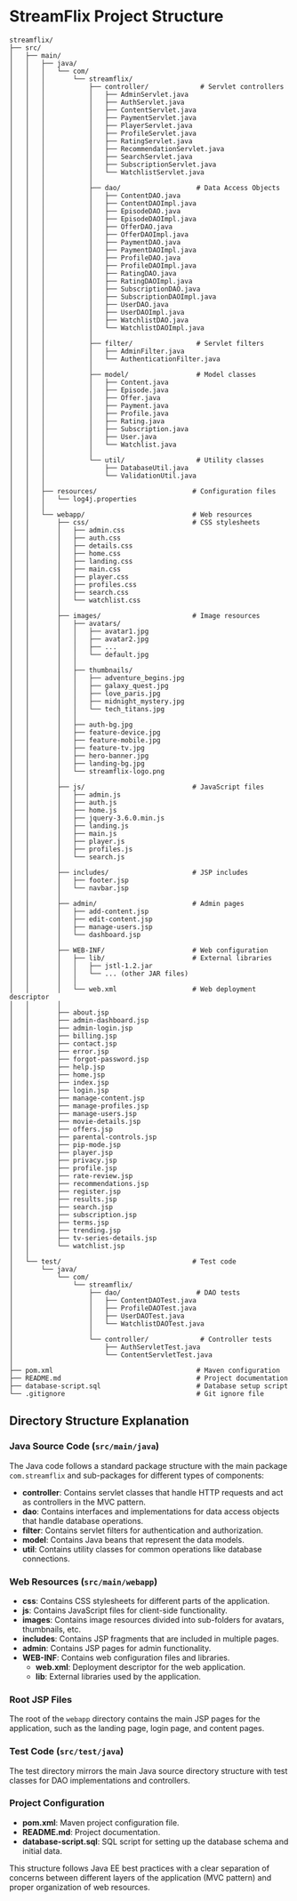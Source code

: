 # StreamFlix Project Structure

```
streamflix/
├── src/
│   ├── main/
│   │   ├── java/
│   │   │   └── com/
│   │   │       └── streamflix/
│   │   │           ├── controller/             # Servlet controllers
│   │   │           │   ├── AdminServlet.java
│   │   │           │   ├── AuthServlet.java
│   │   │           │   ├── ContentServlet.java
│   │   │           │   ├── PaymentServlet.java
│   │   │           │   ├── PlayerServlet.java
│   │   │           │   ├── ProfileServlet.java
│   │   │           │   ├── RatingServlet.java
│   │   │           │   ├── RecommendationServlet.java
│   │   │           │   ├── SearchServlet.java
│   │   │           │   ├── SubscriptionServlet.java
│   │   │           │   └── WatchlistServlet.java
│   │   │           │
│   │   │           ├── dao/                   # Data Access Objects
│   │   │           │   ├── ContentDAO.java
│   │   │           │   ├── ContentDAOImpl.java
│   │   │           │   ├── EpisodeDAO.java
│   │   │           │   ├── EpisodeDAOImpl.java
│   │   │           │   ├── OfferDAO.java
│   │   │           │   ├── OfferDAOImpl.java
│   │   │           │   ├── PaymentDAO.java
│   │   │           │   ├── PaymentDAOImpl.java
│   │   │           │   ├── ProfileDAO.java
│   │   │           │   ├── ProfileDAOImpl.java
│   │   │           │   ├── RatingDAO.java
│   │   │           │   ├── RatingDAOImpl.java
│   │   │           │   ├── SubscriptionDAO.java
│   │   │           │   ├── SubscriptionDAOImpl.java
│   │   │           │   ├── UserDAO.java
│   │   │           │   ├── UserDAOImpl.java
│   │   │           │   ├── WatchlistDAO.java
│   │   │           │   └── WatchlistDAOImpl.java
│   │   │           │
│   │   │           ├── filter/                # Servlet filters
│   │   │           │   ├── AdminFilter.java
│   │   │           │   └── AuthenticationFilter.java
│   │   │           │
│   │   │           ├── model/                 # Model classes
│   │   │           │   ├── Content.java
│   │   │           │   ├── Episode.java
│   │   │           │   ├── Offer.java
│   │   │           │   ├── Payment.java
│   │   │           │   ├── Profile.java
│   │   │           │   ├── Rating.java
│   │   │           │   ├── Subscription.java
│   │   │           │   ├── User.java
│   │   │           │   └── Watchlist.java
│   │   │           │
│   │   │           └── util/                  # Utility classes
│   │   │               ├── DatabaseUtil.java
│   │   │               └── ValidationUtil.java
│   │   │
│   │   ├── resources/                        # Configuration files
│   │   │   └── log4j.properties
│   │   │
│   │   └── webapp/                           # Web resources
│   │       ├── css/                          # CSS stylesheets
│   │       │   ├── admin.css
│   │       │   ├── auth.css
│   │       │   ├── details.css
│   │       │   ├── home.css
│   │       │   ├── landing.css
│   │       │   ├── main.css
│   │       │   ├── player.css
│   │       │   ├── profiles.css
│   │       │   ├── search.css
│   │       │   └── watchlist.css
│   │       │
│   │       ├── images/                       # Image resources
│   │       │   ├── avatars/
│   │       │   │   ├── avatar1.jpg
│   │       │   │   ├── avatar2.jpg
│   │       │   │   ├── ...
│   │       │   │   └── default.jpg
│   │       │   │
│   │       │   ├── thumbnails/
│   │       │   │   ├── adventure_begins.jpg
│   │       │   │   ├── galaxy_quest.jpg
│   │       │   │   ├── love_paris.jpg
│   │       │   │   ├── midnight_mystery.jpg
│   │       │   │   └── tech_titans.jpg
│   │       │   │
│   │       │   ├── auth-bg.jpg
│   │       │   ├── feature-device.jpg
│   │       │   ├── feature-mobile.jpg
│   │       │   ├── feature-tv.jpg
│   │       │   ├── hero-banner.jpg
│   │       │   ├── landing-bg.jpg
│   │       │   └── streamflix-logo.png
│   │       │
│   │       ├── js/                           # JavaScript files
│   │       │   ├── admin.js
│   │       │   ├── auth.js
│   │       │   ├── home.js
│   │       │   ├── jquery-3.6.0.min.js
│   │       │   ├── landing.js
│   │       │   ├── main.js
│   │       │   ├── player.js
│   │       │   ├── profiles.js
│   │       │   └── search.js
│   │       │
│   │       ├── includes/                     # JSP includes
│   │       │   ├── footer.jsp
│   │       │   └── navbar.jsp
│   │       │
│   │       ├── admin/                        # Admin pages
│   │       │   ├── add-content.jsp
│   │       │   ├── edit-content.jsp
│   │       │   ├── manage-users.jsp
│   │       │   └── dashboard.jsp
│   │       │
│   │       ├── WEB-INF/                      # Web configuration
│   │       │   ├── lib/                      # External libraries
│   │       │   │   ├── jstl-1.2.jar
│   │       │   │   └── ... (other JAR files)
│   │       │   │
│   │       │   └── web.xml                   # Web deployment descriptor
│   │       │
│   │       ├── about.jsp
│   │       ├── admin-dashboard.jsp
│   │       ├── admin-login.jsp
│   │       ├── billing.jsp
│   │       ├── contact.jsp
│   │       ├── error.jsp
│   │       ├── forgot-password.jsp
│   │       ├── help.jsp
│   │       ├── home.jsp
│   │       ├── index.jsp
│   │       ├── login.jsp
│   │       ├── manage-content.jsp
│   │       ├── manage-profiles.jsp
│   │       ├── manage-users.jsp
│   │       ├── movie-details.jsp
│   │       ├── offers.jsp
│   │       ├── parental-controls.jsp
│   │       ├── pip-mode.jsp
│   │       ├── player.jsp
│   │       ├── privacy.jsp
│   │       ├── profile.jsp
│   │       ├── rate-review.jsp
│   │       ├── recommendations.jsp
│   │       ├── register.jsp
│   │       ├── results.jsp
│   │       ├── search.jsp
│   │       ├── subscription.jsp
│   │       ├── terms.jsp
│   │       ├── trending.jsp
│   │       ├── tv-series-details.jsp
│   │       └── watchlist.jsp
│   │
│   └── test/                                 # Test code
│       └── java/
│           └── com/
│               └── streamflix/
│                   ├── dao/                   # DAO tests
│                   │   ├── ContentDAOTest.java
│                   │   ├── ProfileDAOTest.java
│                   │   ├── UserDAOTest.java
│                   │   └── WatchlistDAOTest.java
│                   │
│                   └── controller/             # Controller tests
│                       ├── AuthServletTest.java
│                       └── ContentServletTest.java
│
├── pom.xml                                    # Maven configuration
├── README.md                                  # Project documentation
├── database-script.sql                        # Database setup script
└── .gitignore                                 # Git ignore file
```

## Directory Structure Explanation

### Java Source Code (`src/main/java`)

The Java code follows a standard package structure with the main package `com.streamflix` and sub-packages for different types of components:

- **controller**: Contains servlet classes that handle HTTP requests and act as controllers in the MVC pattern.
- **dao**: Contains interfaces and implementations for data access objects that handle database operations.
- **filter**: Contains servlet filters for authentication and authorization.
- **model**: Contains Java beans that represent the data models.
- **util**: Contains utility classes for common operations like database connections.

### Web Resources (`src/main/webapp`)

- **css**: Contains CSS stylesheets for different parts of the application.
- **js**: Contains JavaScript files for client-side functionality.
- **images**: Contains image resources divided into sub-folders for avatars, thumbnails, etc.
- **includes**: Contains JSP fragments that are included in multiple pages.
- **admin**: Contains JSP pages for admin functionality.
- **WEB-INF**: Contains web configuration files and libraries.
  - **web.xml**: Deployment descriptor for the web application.
  - **lib**: External libraries used by the application.

### Root JSP Files

The root of the `webapp` directory contains the main JSP pages for the application, such as the landing page, login page, and content pages.

### Test Code (`src/test/java`)

The test directory mirrors the main Java source directory structure with test classes for DAO implementations and controllers.

### Project Configuration

- **pom.xml**: Maven project configuration file.
- **README.md**: Project documentation.
- **database-script.sql**: SQL script for setting up the database schema and initial data.

This structure follows Java EE best practices with a clear separation of concerns between different layers of the application (MVC pattern) and proper organization of web resources.